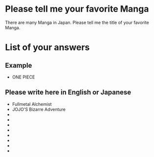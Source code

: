 # Please tell me your favorite Manga
There are many Manga in Japan.
Please tell me the title of your favorite Manga.

# List of your answers 
## Example
- ONE PIECE

## Please write here in English or Japanese
- Fullmetal Alchemist
- JOJO'S Bizarre Adventure
- 
- 
- 
- 
- 
- 
- 
- 
